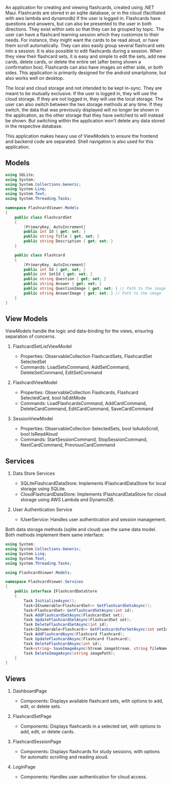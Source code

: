 An application for creating and viewing flashcards, created using .NET Maui. Flashcards are stored in an sqlite database, or in the cloud (facilitated with aws lambda and dynamodb) if the user is logged in. Flashcards have questions and answers, but can also be presented to the user in both directions. They exist within sets so that they can be grouped by topic. The user can have a flashcard learning session which they customize to their needs. For instance, they might want the cards to be read aloud, or have them scroll automatically. They can also easily group several flashcard sets into a session. It is also possible to edit flashcards during a session. When they view their flashcard sets, it is easy and simple to edit the sets, add new cards, delete cards, or delete the entire set (after being shown a confirmation box). Flashcards can also have images on either side, or both sides. This application is primarily designed for the android smartphone, but also works well on desktop.

The local and cloud storage and not intended to be kept in-sync. They are meant to be mutually exclusive. If the user is logged in, they will use the cloud storage. If they are not logged in, they will use the local storage. The user can also switch between the two storage methods at any time. If they switch, the data that was previously displayed will no longer be shown in the application, as the other storage that they have switched to will instead be shown. But switching within the application won't delete any data stored in the respective database.

This application makes heavy use of ViewModels to ensure the frontend and backend code are separated. Shell navigation is also used for this application.

## Models
```c#
using SQLite;
using System;
using System.Collections.Generic;
using System.Linq;
using System.Text;
using System.Threading.Tasks;

namespace FlashcardViewer.Models
{
    public class FlashcardSet
    {
        [PrimaryKey, AutoIncrement]
        public int Id { get; set; }
        public string Title { get; set; }
        public string Description { get; set; }
    }

    public class Flashcard
    {
        [PrimaryKey, AutoIncrement]
        public int Id { get; set; }
        public int SetId { get; set; }
        public string Question { get; set; }
        public string Answer { get; set; }
        public string QuestionImage { get; set; } // Path to the image
        public string AnswerImage { get; set; } // Path to the image
    }
}
```


## View Models

ViewModels handle the logic and data-binding for the views, ensuring separation of concerns.
1. FlashcardSetListViewModel

    - Properties: ObservableCollection<FlashcardSet> FlashcardSets, FlashcardSet SelectedSet
    - Commands: LoadSetsCommand, AddSetCommand, DeleteSetCommand, EditSetCommand

2. FlashcardViewModel

    - Properties: ObservableCollection<Flashcard> Flashcards, Flashcard SelectedCard, bool IsEditMode
    - Commands: LoadFlashcardsCommand, AddCardCommand, DeleteCardCommand, EditCardCommand, SaveCardCommand

3. SessionViewModel

    - Properties: ObservableCollection<FlashcardSet> SelectedSets, bool IsAutoScroll, bool IsReadAloud
    - Commands: StartSessionCommand, StopSessionCommand, NextCardCommand, PreviousCardCommand

## Services

1. Data Store Services

    - SQLiteFlashcardDataStore: Implements IFlashcardDataStore for local storage using SQLite.
    - CloudFlashcardDataStore: Implements IFlashcardDataStore for cloud storage using AWS Lambda and DynamoDB.

2. User Authentication Service

    - IUserService: Handles user authentication and session management.

Both data storage methods (sqlite and cloud) use the same data model. Both methods implement them same interface:
```c#
using System;
using System.Collections.Generic;
using System.Linq;
using System.Text;
using System.Threading.Tasks;

using FlashcardViewer.Models;

namespace FlashcardViewer.Services
{
    public interface IFlashcardDataStore
    {
        Task InitializeAsync();
        Task<IEnumerable<FlashcardSet>> GetFlashcardSetsAsync();
        Task<FlashcardSet> GetFlashcardSetAsync(int id);
        Task AddFlashcardSetAsync(FlashcardSet set);
        Task UpdateFlashcardSetAsync(FlashcardSet set);
        Task DeleteFlashcardSetAsync(int id);
        Task<IEnumerable<Flashcard>> GetFlashcardsForSetAsync(int setId);
        Task AddFlashcardAsync(Flashcard flashcard);
        Task UpdateFlashcardAsync(Flashcard flashcard);
        Task DeleteFlashcardAsync(int id);
        Task<string> SaveImageAsync(Stream imageStream, string fileName);
        Task DeleteImageAsync(string imagePath);
    }
}
```

## Views

1. DashboardPage

    - Components: Displays available flashcard sets, with options to add, edit, or delete sets.

2. FlashcardSetPage

    - Components: Displays flashcards in a selected set, with options to add, edit, or delete cards.

3. FlashcardSessionPage

    - Components: Displays flashcards for study sessions, with options for automatic scrolling and reading aloud.

4. LoginPage

    - Components: Handles user authentication for cloud access.
